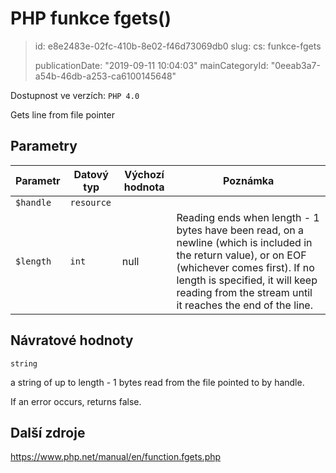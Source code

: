 PHP funkce fgets()
==================

> id: e8e2483e-02fc-410b-8e02-f46d73069db0
> slug:
> 	cs: funkce-fgets
>
> publicationDate: "2019-09-11 10:04:03"
> mainCategoryId: "0eeab3a7-a54b-46db-a253-ca6100145648"

Dostupnost ve verzích: `PHP 4.0`

Gets line from file pointer


Parametry
--------------

| Parametr | Datový typ | Výchozí hodnota | Poznámka |
|-----|-----|-----|-----|
| `$handle` | `resource` |  |  |
| `$length` | `int` | null | Reading ends when length - 1 bytes have been read, on a newline (which is included in the return value), or on EOF (whichever comes first). If no length is specified, it will keep reading from the stream until it reaches the end of the line. |


Návratové hodnoty
----------------

`string`

a string of up to length - 1 bytes read from
the file pointed to by handle.
</p>
<p>
If an error occurs, returns false.

Další zdroje
------------

https://www.php.net/manual/en/function.fgets.php
